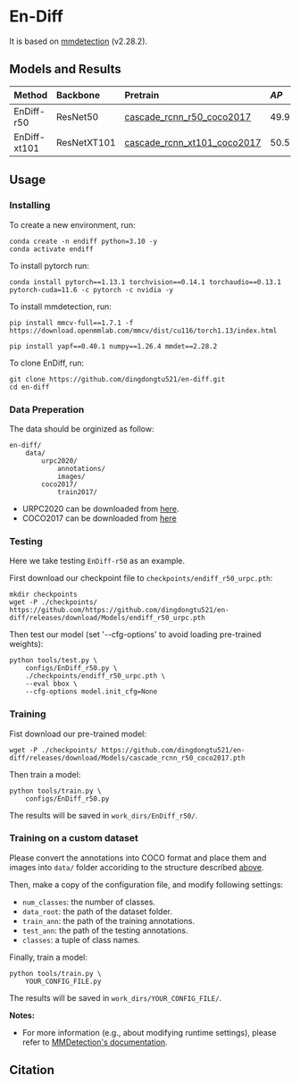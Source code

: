 # En-Diff
 It is based on [mmdetection](https://github.com/open-mmlab/mmdetection/tree/2.x) (v2.28.2).

## Models and Results
|Method|Backbone|Pretrain|$AP$|$AP_{50}$|$AP_{75}$|Model|
|:-|:-|:-|:-|:-|:-|:-|
|EnDiff-r50|ResNet50|[cascade_rcnn_r50_coco2017](https://github.com/dingdongtu521/en-diff/releases/download/Models/cascade_rcnn_r50_coco2017.pth)|49.9|82.8|52.6|[endiff_r50_urpc](https://github.com/dingdongtu521/en-diff/releases/download/Models/endiff_r50_urpc.pth)|
|EnDiff-xt101|ResNetXT101|[cascade_rcnn_xt101_coco2017](https://github.com/dingdongtu521/en-diff/releases/download/Models/cascade_rcnn_xt101_coco2017.pth)|50.5|84.1|54.4|[endiff_xt101_urpc](https://github.com/dingdongtu521/en-diff/releases/download/Models/endiff_xt101_urpc.pth)|


## Usage
### Installing
To create a new environment, run:
```shell
conda create -n endiff python=3.10 -y
conda activate endiff
```
To install pytorch run:
```shell
conda install pytorch==1.13.1 torchvision==0.14.1 torchaudio==0.13.1 pytorch-cuda=11.6 -c pytorch -c nvidia -y
```
To install mmdetection, run:
```shell
pip install mmcv-full==1.7.1 -f https://download.openmmlab.com/mmcv/dist/cu116/torch1.13/index.html 

pip install yapf==0.40.1 numpy==1.26.4 mmdet==2.28.2
```
To clone EnDiff, run:
```shell
git clone https://github.com/dingdongtu521/en-diff.git
cd en-diff
```
### Data Preperation
The data should be orginized as follow:
```
en-diff/
    data/
        urpc2020/
            annotations/
            images/
        coco2017/
            train2017/
```
- URPC2020 can be downloaded from [here](https://github.com/xiaoDetection/Learning-Heavily-Degraded-Prior/releases/download/datasets/urpc2020.zip).
- COCO2017 can be downloaded from [here](https://cocodataset.org/#download)

### Testing
Here we take testing `EnDiff-r50` as an example.

First download our checkpoint file to `checkpoints/endiff_r50_urpc.pth`:
```shell
mkdir checkpoints
wget -P ./checkpoints/ https://github.com/https://github.com/dingdongtu521/en-diff/releases/download/Models/endiff_r50_urpc.pth
```
Then test our model (set '--cfg-options' to avoid loading pre-trained weights):
```shell
python tools/test.py \
    configs/EnDiff_r50.py \
    ./checkpoints/endiff_r50_urpc.pth \
    --eval bbox \
    --cfg-options model.init_cfg=None
```
### Training

Fist download our pre-trained model:
```shell
wget -P ./checkpoints/ https://github.com/dingdongtu521/en-diff/releases/download/Models/cascade_rcnn_r50_coco2017.pth
```
Then train a model:
```shell
python tools/train.py \
    configs/EnDiff_r50.py
```

The results will be saved in `work_dirs/EnDiff_r50/`. 

### Training on a custom dataset
Please convert the annotations into COCO format and place them and images into `data/` folder accoriding to the structure described [above](#data-preperation).

Then, make a copy of the configuration file, and modify following settings:
- `num_classes`: the number of classes.
- `data_root`: the path of the dataset folder.
- `train_ann`: the path of the training annotations.
- `test_ann`: the path of the testing annotations.
- `classes`: a tuple of class names.

Finally, train a model:
```shell
python tools/train.py \
    YOUR_CONFIG_FILE.py
```

The results will be saved in `work_dirs/YOUR_CONFIG_FILE/`.

**Notes:**
- For more information (e.g., about modifying runtime settings), please refer to [MMDetection's documentation](https://mmdetection.readthedocs.io/en/v2.28.2/).

## Citation
```
```